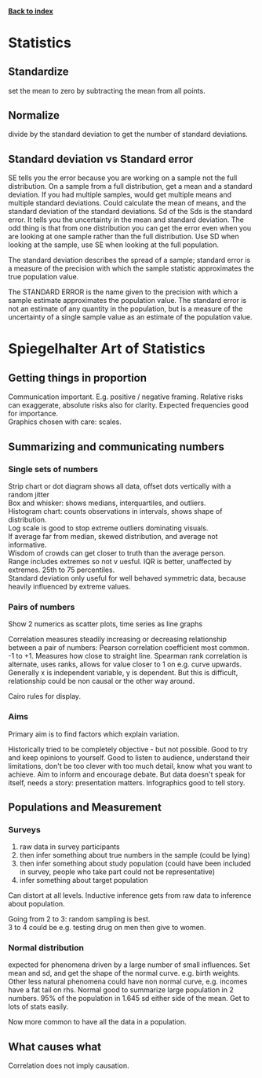 <LINK href="jb1.css" rel="stylesheet" type="text/css">

#### [Back to index](index.html)

# Statistics

## Standardize

set the mean to zero by subtracting the mean from all
points.

## Normalize

divide by the standard deviation to get the number of
standard deviations.

## Standard deviation vs Standard error

SE tells you the error because you
are working on a sample not the full distribution. On a sample from a
full distribution, get a mean and a standard deviation. If you had
multiple samples, would get multiple means and multiple standard
deviations. Could calculate the mean of means, and the standard
deviation of the standard deviations. Sd of the Sds is the standard
error. It tells you the uncertainty in the mean and standard deviation.
The odd thing is that from one distribution you can get the error even
when you are looking at one sample rather than the full distribution.
Use SD when looking at the sample, use SE when looking at the full
population. 

The standard deviation describes the spread of a sample;
standard error is a measure of the precision with which the sample
statistic approximates the true population value.  

The STANDARD ERROR is the name given to the precision with which a sample estimate
approximates the population value. The standard error is not an estimate
of any quantity in the population, but is a measure of the uncertainty
of a single sample value as an estimate of the population value.

# Spiegelhalter Art of Statistics

## Getting things in proportion

Communication important. E.g. positive / negative framing. Relative risks can exaggerate, absolute risks also for clarity. Expected frequencies good for importance. 	
Graphics chosen with care: scales. 	

## Summarizing and communicating numbers

### Single sets of numbers

Strip chart or dot diagram shows all data, offset dots vertically with a random jitter	
Box and whisker: shows medians, interquartiles, and outliers.  	
Histogram chart: counts observations in intervals, shows shape of distribution. 	
Log scale is good to stop extreme outliers dominating visuals.   	
If average far from median, skewed distribution, and average not informative.  	
Wisdom of crowds can get closer to truth than the average person.  	
Range includes extremes so not v uesful. IQR is better, unaffected by extremes. 25th to 75 percentiles.  	
Standard deviation only useful for well behaved symmetric data, because heavily influenced by extreme values.   	

### Pairs of numbers

Show 2 numerics as scatter plots, time series as line graphs  	

Correlation measures steadily increasing or decreasing relationship between a pair of numbers: Pearson correlation coefficient most common. -1 to +1. Measures how close to straight line. Spearman rank correlation is alternate, uses ranks, allows for value closer to 1 on e.g. curve upwards. Generally x is independent variable, y is dependent. But this is difficult, relationship could be non causal or the other way around.  	

Cairo rules for display.	

### Aims	

Primary aim is to find factors which explain variation.  	

Historically tried to be completely objective - but not possible. Good to try and keep opinions to yourself. Good to listen to audience, understand their limitations, don't be too clever with too much detail, know what you want to achieve. Aim to inform and encourage debate. But data doesn't speak for itself, needs a story: presentation matters. Infographics good to tell story.  	

## Populations and Measurement	

### Surveys	

1. raw data in survey participants	
2. then infer something about true numbers in the sample (could be lying)	
3. then infer something about study population (could have been included in survey, people who take part could not be representative)	
4. infer something about target population	

Can distort at all levels. Inductive inference gets from raw data to inference about population.	

Going from 2 to 3: random sampling is best. 	
3 to 4 could be e.g. testing drug on men then give to women.  	

### Normal distribution 

expected for phenomena driven by a large number of small influences. Set mean and sd, and get the shape of the normal curve. e.g. birth weights. Other less natural phenomena could have non normal curve, e.g. incomes have a fat tail on rhs. Normal good to summarize large population in 2 numbers. 95% of the population in 1.645 sd either side of the mean. Get to lots of stats easily. 	

Now more common to have all the data in a population. 

## What causes what

Correlation does not imply causation. 
